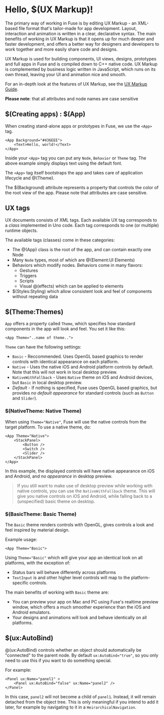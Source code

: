 # Hello, $(UX Markup)!

The primary way of working in Fuse is by editing UX Markup - an XML-based file format that's tailor-made for app development. Layout, interaction and animation is written in a clear, declarative syntax. The main benefits of working in UX Markup is that it opens up for much deeper and faster development, and offers a better way for designers and developers to work together and more easily share code and designs.

UX Markup is used for building components, UI views, designs, prototypes and full apps in Fuse and is compiled down to C++ native code. UX Markup is complemented by business logic written in JavaScript, which runs on its own thread, leaving your UI and animation nice and smooth.

For an in-depth look at the features of UX Markup, see the [UX Markup Guide](https://www.fusetools.com/learn/guides/uxmarkup).

__Please note__: that all attributes and node names are case sensitive

## $(Creating apps) : $(App)

When creating stand-alone apps or prototypes in Fuse, we use the `<App>` tag.

	<App Background="#436EEE">
		<Text>Hello, world!</Text>
	</App>

Inside your `<App>` tag you can put any `Node`, `Behavior` or `Theme` tag. The above example
simply displays text using the default font.

The `<App>` tag itself bootstraps the app and takes care of application lifecycle and @(Theme).

The $(Background) attribute represents a property that controls the color of the root view of the app. Please note that attributes are case sensitive.


## UX tags

UX documents consists of XML tags. Each available UX tag corresponds to a *class* implemented in Uno code. Each tag corresponds to one (or multiple) runtime objects.

The available tags (classes) come in these categories:

* The @(App) class is the root of the app, and can contain exactly one Node
* Many `Node` types, most of which are @(Element:UI Elements)
* Behaviors which modify nodes. Behaviors come in many flavors:
  * Gestures
  * Triggers
  * Scripts
  * Visual @(effects) which can be applied to elements
* $(Styles:Styling) which allow consistent look and feel of components without repeating data

## $(Theme:Themes)

`App` offers a property called `Theme`, which specifies how standard components in
the app will look and feel. You set it like this:

	<App Theme="..name of theme..">

`Theme` can have the following settings:

* `Basic` - Reccommended. Uses OpenGL based graphics to render controls with identical appearance on each platform.
* `Native` - Uses the native iOS and Android platform controls by default. Note that this will not work in local desktop preview.
* `NativeWithFallback` - Uses `Native` theme on iOS and Android devices, but `Basic` in local desktop preview.
* *Default* - If nothing is specified, Fuse uses OpenGL based graphics, but provides *no default appearance* for standard controls (such as `Button` and `Slider`).

### $(NativeTheme: Native Theme)

When using `Theme="Native"`, Fuse will use the native controls from the target platform. To use a native theme, do:

	<App Theme="Native">
		<StackPanel>
			<Button />
			<Switch />
			<Slider />
		</StackPanel>
	</App>

In this example, the displayed controls will have native appearance on iOS and Android, and *no appearance* in desktop preview.

> If you still want to make use of desktop preview while working with native controls, you can use the `NativeWithFallback` theme. This will give you native controls on iOS and Android, while falling back to a (unspecified) basic theme on desktop.

### $(BasicTheme: Basic Theme)

The `Basic` theme renders controls with OpenGL, gives controls a look and feel inspired by material design.

Example usage:

	<App Theme="Basic">

Using `Theme="Basic"` which will give your app an identical look on all platforms, with the exception of:

* Status bars will behave differently across platforms
* `TextInput` is and other higher level controls will map to the platform-specific controls.

The main benefits of working with `Basic` theme are:

* You can preview your app on Mac and PC using Fuse's realtime preview window,
  which offers a much smoother experience than the iOS and Android emulators.
* Your designs and animations will look and behave identically on all platforms.

## $(ux:AutoBind)

@(ux:AutoBind) controls whether an object should automatically be "connected" to the parent node. By default `ux:AutoBind="true"`, so you only need to use this if you want to do something special.

For example:
```
<Panel ux:Name="panel1" >
    <Panel ux:AutoBind="false" ux:Name="panel2" />
</Panel>
```

In this case, `panel2` will not become a child of `panel1`. Instead, it will remain detached from the object tree. This is only meaningful if you intend to add it later, for example by navigating to it in a `HeirarchicalNavigation`.
